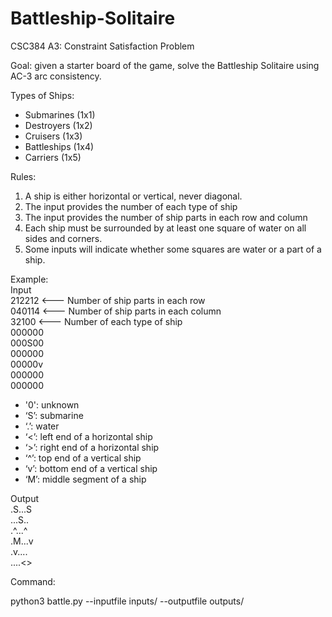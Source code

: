 # Battleship-Solitaire
CSC384 A3: Constraint Satisfaction Problem

Goal: given a starter board of the game, solve the Battleship Solitaire using AC-3 arc consistency.

Types of Ships:
- Submarines (1x1)
- Destroyers (1x2)
- Cruisers (1x3)
- Battleships (1x4)
- Carriers (1x5)

Rules:
1. A ship is either horizontal or vertical, never diagonal.
2. The input provides the number of each type of ship
3. The input provides the number of ship parts in each row and column
4. Each ship must be surrounded by at least one square of water on all sides and corners.
4. Some inputs will indicate whether some squares are water or a part of a ship. 



Example: </br>
Input </br>
    212212          <--- Number of ship parts in each row </br>
    040114          <--- Number of ship parts in each column </br>
    32100           <--- Number of each type of ship </br>
    000000 </br>
    000S00 </br>
    000000 </br>
    00000v </br>
    000000 </br>
    000000 </br>

- '0': unknown 
- ‘S’: submarine
- ‘.’: water
- ‘<’: left end of a horizontal ship
- ‘>’: right end of a horizontal ship
- ‘^’: top end of a vertical ship
- ‘v’: bottom end of a vertical ship
- ‘M’: middle segment of a ship

Output </br>
    .S...S </br>
    ...S.. </br>
    .^...^ </br>
    .M...v </br>
    .v.... </br>
    ....<> </br>




Command:

python3 battle.py --inputfile inputs/<inputfile> --outputfile outputs/<outputfile>

